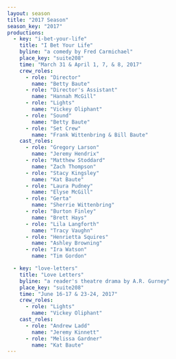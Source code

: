 ```yaml
---
layout: season
title: "2017 Season"
season_key: "2017"
productions:
  - key: "i-bet-your-life"
    title: "I Bet Your Life"
    byline: "a comedy by Fred Carmichael"
    place_key: "suite208"
    time: "March 31 & April 1, 7, & 8, 2017"
    crew_roles:
      - role: "Director"
        name: "Betty Baute"
      - role: "Director's Assistant"
        name: "Hannah McGill"
      - role: "Lights"
        name: "Vickey Oliphant"
      - role: "Sound"
        name: "Betty Baute"
      - role: "Set Crew"
        name: "Frank Wittenbring & Bill Baute"
    cast_roles:
      - role: "Gregory Larson"
        name: "Jeremy Hendrix"
      - role: "Matthew Stoddard"
        name: "Zach Thompson"
      - role: "Stacy Kingsley"
        name: "Kat Baute"
      - role: "Laura Pudney"
        name: "Elyse McGill"
      - role: "Gerta"
        name: "Sherrie Wittenbring"
      - role: "Burton Finley"
        name: "Brett Hays"
      - role: "Lila Langforth"
        name: "Tracy Vaughn"
      - role: "Henrietta Squires"
        name: "Ashley Browning"
      - role: "Ira Watson"
        name: "Tim Gordon"

  - key: "love-letters"
    title: "Love Letters"
    byline: "a reader's theatre drama by A.R. Gurney"
    place_key: "suite208"
    time: "June 16-17 & 23-24, 2017"
    crew_roles:
      - role: "Lights"
        name: "Vickey Oliphant"
    cast_roles:
      - role: "Andrew Ladd"
        name: "Jeremy Kinnett"
      - role: "Melissa Gardner"
        name: "Kat Baute"
---
```

